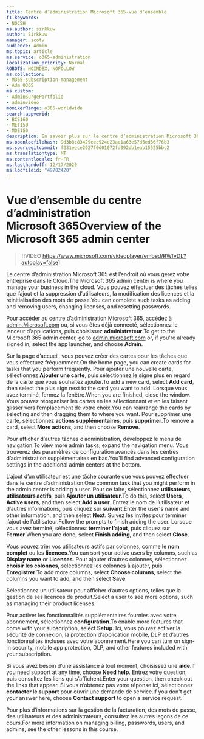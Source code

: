 ```yaml
---
title: Centre d’administration Microsoft 365-vue d’ensemble
f1.keywords:
- NOCSH
ms.author: sirkkuw
author: Sirkkuw
manager: scotv
audience: Admin
ms.topic: article
ms.service: o365-administration
localization_priority: Normal
ROBOTS: NOINDEX, NOFOLLOW
ms.collection:
- M365-subscription-management
- Adm_O365
ms.custom:
- AdminSurgePortfolio
- adminvideo
monikerRange: o365-worldwide
search.appverid:
- BCS160
- MET150
- MOE150
description: En savoir plus sur le centre d’administration Microsoft 365.
ms.openlocfilehash: 9d3b8c83429eec924e23ae1a63e57d6ed36f76b3
ms.sourcegitcommit: f231eece2927f0d01072fd092db1eab15525bbc2
ms.translationtype: MT
ms.contentlocale: fr-FR
ms.lasthandoff: 12/17/2020
ms.locfileid: "49702420"
---
```

# <a name="overview-of-the-microsoft-365-admin-center"></a><span data-ttu-id="fbd87-103">Vue d’ensemble du centre d’administration Microsoft 365</span><span class="sxs-lookup"><span data-stu-id="fbd87-103">Overview of the Microsoft 365 admin center</span></span>

> [!VIDEO https://www.microsoft.com/videoplayer/embed/RWfvDL?autoplay=false]

<span data-ttu-id="fbd87-104">Le centre d’administration Microsoft 365 est l’endroit où vous gérez votre entreprise dans le Cloud.</span><span class="sxs-lookup"><span data-stu-id="fbd87-104">The Microsoft 365 admin center is where you manage your business in the cloud.</span></span> <span data-ttu-id="fbd87-105">Vous pouvez effectuer des tâches telles que l’ajout et la suppression d’utilisateurs, la modification des licences et la réinitialisation des mots de passe.</span><span class="sxs-lookup"><span data-stu-id="fbd87-105">You can complete such tasks as adding and removing users, changing licenses, and resetting passwords.</span></span> 

<span data-ttu-id="fbd87-106">Pour accéder au centre d’administration Microsoft 365, accédez à [admin.Microsoft.com](https://admin.microsoft.com) ou, si vous êtes déjà connecté, sélectionnez le lanceur d’applications, puis choisissez **administrateur**.</span><span class="sxs-lookup"><span data-stu-id="fbd87-106">To get to the Microsoft 365 admin center, go to [admin.microsoft.com](https://admin.microsoft.com) or, if you're already signed in, select the app launcher, and choose **Admin**.</span></span>

<span data-ttu-id="fbd87-107">Sur la page d’accueil, vous pouvez créer des cartes pour les tâches que vous effectuez fréquemment.</span><span class="sxs-lookup"><span data-stu-id="fbd87-107">On the home page, you can create cards for tasks that you perform frequently.</span></span> <span data-ttu-id="fbd87-108">Pour ajouter une nouvelle carte, sélectionnez **Ajouter une carte**, puis sélectionnez le signe plus en regard de la carte que vous souhaitez ajouter.</span><span class="sxs-lookup"><span data-stu-id="fbd87-108">To add a new card, select **Add card**, then select the plus sign next to the card you want to add.</span></span> <span data-ttu-id="fbd87-109">Lorsque vous avez terminé, fermez la fenêtre.</span><span class="sxs-lookup"><span data-stu-id="fbd87-109">When you are finished, close the window.</span></span> <span data-ttu-id="fbd87-110">Vous pouvez réorganiser les cartes en les sélectionnant et en les faisant glisser vers l’emplacement de votre choix.</span><span class="sxs-lookup"><span data-stu-id="fbd87-110">You can rearrange the cards by selecting and then dragging them to where you want.</span></span> <span data-ttu-id="fbd87-111">Pour supprimer une carte, sélectionnez **actions supplémentaires**, puis **supprimer**.</span><span class="sxs-lookup"><span data-stu-id="fbd87-111">To remove a card, select **More actions**, and then choose **Remove**.</span></span>

<span data-ttu-id="fbd87-112">Pour afficher d’autres tâches d’administration, développez le menu de navigation.</span><span class="sxs-lookup"><span data-stu-id="fbd87-112">To view more admin tasks, expand the navigation menu.</span></span> <span data-ttu-id="fbd87-113">Vous trouverez des paramètres de configuration avancés dans les centres d’administration supplémentaires en bas.</span><span class="sxs-lookup"><span data-stu-id="fbd87-113">You'll find advanced configuration settings in the additional admin centers at the bottom.</span></span>

<span data-ttu-id="fbd87-114">L’ajout d’un utilisateur est une tâche courante que vous pouvez effectuer dans le centre d’administration.</span><span class="sxs-lookup"><span data-stu-id="fbd87-114">One common task that you might perform in the admin center is adding a user.</span></span> <span data-ttu-id="fbd87-115">Pour ce faire, sélectionnez **utilisateurs**, **utilisateurs actifs**, puis **Ajouter un utilisateur**.</span><span class="sxs-lookup"><span data-stu-id="fbd87-115">To do this, select **Users**, **Active users**, and then select **Add a user**.</span></span> <span data-ttu-id="fbd87-116">Entrez le nom de l’utilisateur et d’autres informations, puis cliquez sur **suivant**.</span><span class="sxs-lookup"><span data-stu-id="fbd87-116">Enter the user's name and other information, and then select **Next**.</span></span> <span data-ttu-id="fbd87-117">Suivez les invites pour terminer l’ajout de l’utilisateur.</span><span class="sxs-lookup"><span data-stu-id="fbd87-117">Follow the prompts to finish adding the user.</span></span> <span data-ttu-id="fbd87-118">Lorsque vous avez terminé, sélectionnez **terminer l’ajout**, puis cliquez sur **Fermer**.</span><span class="sxs-lookup"><span data-stu-id="fbd87-118">When you are done, select **Finish adding**, and then select **Close**.</span></span>

<span data-ttu-id="fbd87-119">Vous pouvez trier vos utilisateurs actifs par colonnes, comme le **nom complet** ou les **licences**.</span><span class="sxs-lookup"><span data-stu-id="fbd87-119">You can sort your active users by columns, such as **Display name** or **Licenses**.</span></span> <span data-ttu-id="fbd87-120">Pour ajouter d’autres colonnes, sélectionnez **choisir les colonnes**, sélectionnez les colonnes à ajouter, puis **Enregistrer**.</span><span class="sxs-lookup"><span data-stu-id="fbd87-120">To add more columns, select **Choose columns**, select the columns you want to add, and then select **Save**.</span></span>

<span data-ttu-id="fbd87-121">Sélectionnez un utilisateur pour afficher d’autres options, telles que la gestion de ses licences de produit.</span><span class="sxs-lookup"><span data-stu-id="fbd87-121">Select a user to see more options, such as managing their product licenses.</span></span>

<span data-ttu-id="fbd87-122">Pour activer les fonctionnalités supplémentaires fournies avec votre abonnement, sélectionnez **configuration**.</span><span class="sxs-lookup"><span data-stu-id="fbd87-122">To enable more features that come with your subscription, select **Setup**.</span></span> <span data-ttu-id="fbd87-123">Ici, vous pouvez activer la sécurité de connexion, la protection d’application mobile, DLP et d’autres fonctionnalités incluses avec votre abonnement.</span><span class="sxs-lookup"><span data-stu-id="fbd87-123">Here you can turn on sign-in security, mobile app protection, DLP, and other features included with your subscription.</span></span>

<span data-ttu-id="fbd87-124">Si vous avez besoin d’une assistance à tout moment, choisissez une **aide**.</span><span class="sxs-lookup"><span data-stu-id="fbd87-124">If you need support at any time, choose **Need help**.</span></span> <span data-ttu-id="fbd87-125">Entrez votre question, puis consultez les liens qui s’affichent.</span><span class="sxs-lookup"><span data-stu-id="fbd87-125">Enter your question, then check out the links that appear.</span></span> <span data-ttu-id="fbd87-126">Si vous n’obtenez pas votre réponse ici, sélectionnez **contacter le support** pour ouvrir une demande de service.</span><span class="sxs-lookup"><span data-stu-id="fbd87-126">If you don't get your answer here, choose **Contact support** to open a service request.</span></span> 

<span data-ttu-id="fbd87-127">Pour plus d’informations sur la gestion de la facturation, des mots de passe, des utilisateurs et des administrateurs, consultez les autres leçons de ce cours.</span><span class="sxs-lookup"><span data-stu-id="fbd87-127">For more information on managing billing, passwords, users, and admins, see the other lessons in this course.</span></span>
